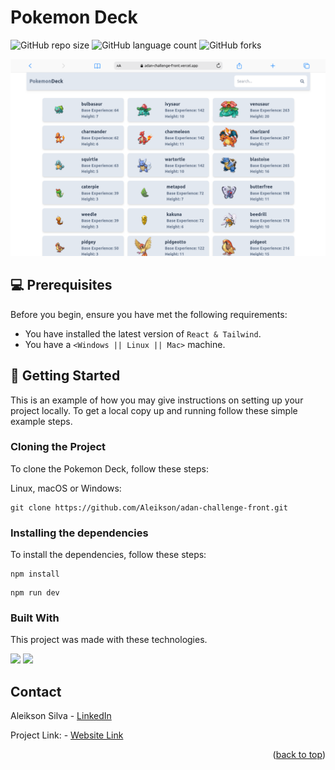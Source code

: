 # Pokemon Deck

![GitHub repo size](https://img.shields.io/github/repo-size/Aleikson/HOTEL-FRONT?style=for-the-badge)
![GitHub language count](https://img.shields.io/github/languages/count/Aleikson/HOTEL-FRONT?style=for-the-badge)
![GitHub forks](https://img.shields.io/github/forks/Aleikson/HOTEL-FRONT?style=for-the-badge)

<img src="./README.png" alt="Example image">

## 💻 Prerequisites

Before you begin, ensure you have met the following requirements:

- You have installed the latest version of `React & Tailwind`.
- You have a `<Windows || Linux || Mac>` machine.

## 🚀 Getting Started

This is an example of how you may give instructions on setting up your project locally.
To get a local copy up and running follow these simple example steps.

### Cloning the Project

To clone the Pokemon Deck, follow these steps:

Linux, macOS or Windows:

```
git clone https://github.com/Aleikson/adan-challenge-front.git
```

### Installing the dependencies

To install the dependencies, follow these steps:

```
npm install
```

```
npm run dev
```

### Built With

This project was made with these technologies.

<img src='https://img.shields.io/badge/React-61DAFB.svg?style=for-the-badge&logo=React&logoColor=black'> 
<img src='https://img.shields.io/badge/Tailwind%20CSS-06B6D4.svg?style=for-the-badge&logo=Tailwind-CSS&logoColor=white'>

## Contact

Aleikson Silva - [LinkedIn](https://www.linkedin.com/in/aleikson-frontend/)

Project Link: - [Website Link](https://adan-challenge-front.vercel.app/)

<p align="right">(<a href="#readme-top">back to top</a>)</p>
